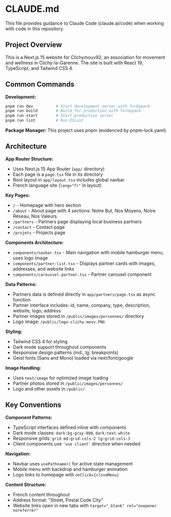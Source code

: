 # CLAUDE.md

This file provides guidance to Claude Code (claude.ai/code) when working with code in this repository.

## Project Overview

This is a Next.js 15 website for Clichymouv92, an association for movement and wellness in Clichy-la-Garenne. The site is built with React 19, TypeScript, and Tailwind CSS 4.

## Common Commands

**Development:**
```bash
pnpm run dev          # Start development server with Turbopack
pnpm run build        # Build for production with Turbopack
pnpm run start        # Start production server
pnpm run lint         # Run ESLint
```

**Package Manager:** This project uses pnpm (evidenced by pnpm-lock.yaml)

## Architecture

**App Router Structure:**
- Uses Next.js 15 App Router (`app/` directory)
- Each page is a `page.tsx` file in its directory
- Root layout in `app/layout.tsx` includes global navbar
- French language site (`lang="fr"` in layout)

**Key Pages:**
- `/` - Homepage with hero section
- `/about` - About page with 4 sections: Notre But, Nos Moyens, Notre Réseau, Nos Valeurs
- `/partners` - Partners page displaying local business partners
- `/contact` - Contact page
- `/projets` - Projects page

**Components Architecture:**
- `components/navbar.tsx` - Main navigation with mobile hamburger menu, uses logo image
- `components/partner-list.tsx` - Displays partner cards with images, addresses, and website links
- `components/caroussel-partner.tsx` - Partner carousel component

**Data Patterns:**
- Partners data is defined directly in `app/partners/page.tsx` as async function
- Partner interface includes: id, name, company, type, description, website, logo, address
- Partner images stored in `/public/images/personnes/` directory
- Logo image: `/public/logo-clichy-mouv.PNG`

**Styling:**
- Tailwind CSS 4 for styling
- Dark mode support throughout components
- Responsive design patterns (md:, lg: breakpoints)
- Geist fonts (Sans and Mono) loaded via next/font/google

**Image Handling:**
- Uses `next/image` for optimized image loading
- Partner photos stored in `/public/images/personnes/`
- Logo and other assets in `/public/`

## Key Conventions

**Component Patterns:**
- TypeScript interfaces defined inline with components
- Dark mode classes: `dark:bg-gray-800`, `dark:text-white`
- Responsive grids: `grid md:grid-cols-2 lg:grid-cols-3`
- Client components use `'use client'` directive when needed

**Navigation:**
- Navbar uses `usePathname()` for active state management
- Mobile menu with backdrop and hamburger animation
- Logo links to homepage with `onClick={closeMenu}`

**Content Structure:**
- French content throughout
- Address format: "Street, Postal Code City"
- Website links open in new tabs with `target="_blank" rel="noopener noreferrer"`